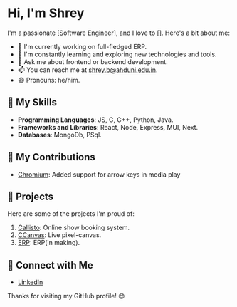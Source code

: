 # Hi, I'm Shrey


I'm a passionate [Software Engineer], and I love to []. Here's a bit about me:

- 🔭 I'm currently working on full-fledged ERP.
- 🌱 I'm constantly learning and exploring new technologies and tools.
- 💬 Ask me about frontend or backend development.
- 📫 You can reach me at shrey.b@ahduni.edu.in.
- 😄 Pronouns: he/him.

## 🚀 My Skills

- **Programming Languages**: JS, C, C++, Python, Java.
- **Frameworks and Libraries**: React, Node, Express, MUI, Next.
- **Databases**: MongoDb, PSql.

## 🌟 My Contributions

- [Chromium](https://chromium-review.googlesource.com/c/chromium/src/+/4881903): Added support for arrow keys in media play

## 🌟 Projects

Here are some of the projects I'm proud of:

1. [Callisto](https://github.com/malay44/Callisto): Online show booking system.
2. [CCanvas](https://github.com/Shreypatel13ll/CCanvas): Live pixel-canvas.
3. [ERP](https://github.com/Shreypatel13ll/ERP): ERP(in making).

## 🔗 Connect with Me

- [LinkedIn](https://www.linkedin.com/in/shrey-patel-009168235/)

Thanks for visiting my GitHub profile! 😊
